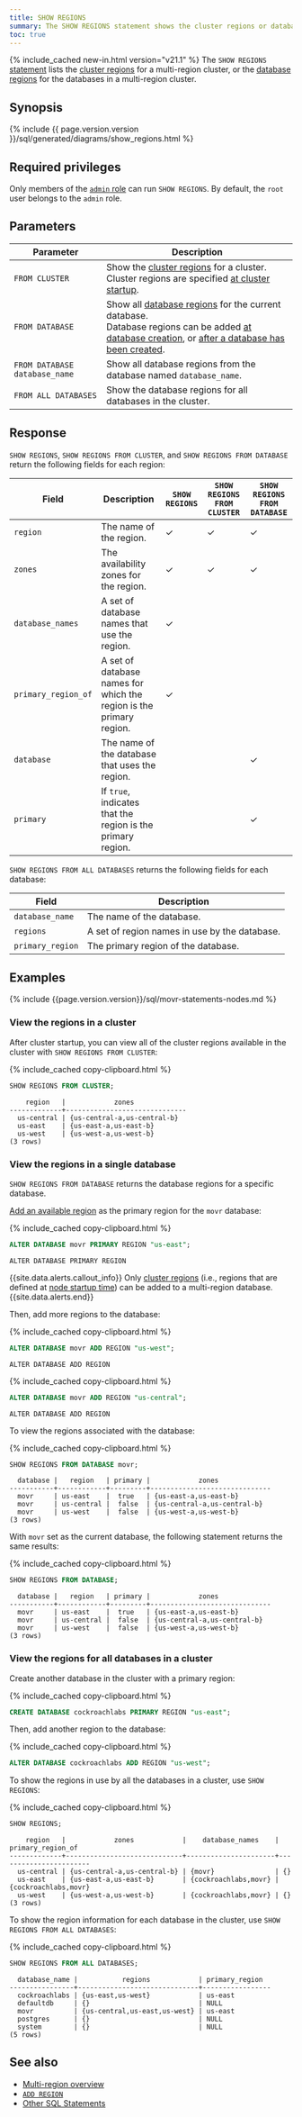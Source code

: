 ```yaml
---
title: SHOW REGIONS
summary: The SHOW REGIONS statement shows the cluster regions or database regions in a multi-region cluster.
toc: true
---
```


{% include_cached new-in.html version="v21.1" %} The `SHOW REGIONS` [statement](sql-statements.html) lists the [cluster regions](multiregion-overview.html#cluster-regions) for a multi-region cluster, or the [database regions](multiregion-overview.html#database-regions) for the databases in a multi-region cluster.

## Synopsis

<div>
{% include {{ page.version.version }}/sql/generated/diagrams/show_regions.html %}
</div>

## Required privileges

Only members of the [`admin` role](authorization.html#admin-role) can run `SHOW REGIONS`. By default, the `root` user belongs to the `admin` role.

## Parameters

Parameter | Description
----------|------------
`FROM CLUSTER`| Show the [cluster regions](multiregion-overview.html#cluster-regions) for a cluster.<br>Cluster regions are specified [at cluster startup](cockroach-start.html#locality).
`FROM DATABASE` | Show all [database regions](multiregion-overview.html#database-regions) for the current database.<br>Database regions can be added [at database creation](create-database.html), or [after a database has been created](alter-database.html).
`FROM DATABASE database_name` | Show all database regions from the database named `database_name`.
`FROM ALL DATABASES` | Show the database regions for all databases in the cluster.

## Response

`SHOW REGIONS`, `SHOW REGIONS FROM CLUSTER`, and `SHOW REGIONS FROM DATABASE` return the following fields for each region:

Field | Description  | `SHOW REGIONS` | `SHOW REGIONS FROM CLUSTER` | `SHOW REGIONS FROM DATABASE`
------|--------------|----------------|-----------------------------|------------------------
`region` | The name of the region. | ✓ | ✓ | ✓
`zones` | The availability zones for the region. | ✓ | ✓ | ✓
`database_names` | A set of database names that use the region. | ✓ | |
`primary_region_of` | A set of database names for which the region is the primary region. | ✓ | |
`database`| The name of the database that uses the region.  | | | ✓
`primary` | If `true`, indicates that the region is the primary region. | | | ✓

`SHOW REGIONS FROM ALL DATABASES` returns the following fields for each database:

Field | Description
------|--------------
`database_name` | The name of the database.
`regions` | A set of region names in use by the database.
`primary_region` | The primary region of the database.

## Examples

{% include {{page.version.version}}/sql/movr-statements-nodes.md %}

### View the regions in a cluster

After cluster startup, you can view all of the cluster regions available in the cluster with `SHOW REGIONS FROM CLUSTER`:

{% include_cached copy-clipboard.html %}
~~~ sql
SHOW REGIONS FROM CLUSTER;
~~~

~~~
    region   |            zones
-------------+------------------------------
  us-central | {us-central-a,us-central-b}
  us-east    | {us-east-a,us-east-b}
  us-west    | {us-west-a,us-west-b}
(3 rows)
~~~

### View the regions in a single database

`SHOW REGIONS FROM DATABASE` returns the database regions for a specific database.

[Add an available region](add-region.html) as the primary region for the `movr` database:

{% include_cached copy-clipboard.html %}
~~~ sql
ALTER DATABASE movr PRIMARY REGION "us-east";
~~~

~~~
ALTER DATABASE PRIMARY REGION
~~~

{{site.data.alerts.callout_info}}
Only [cluster regions](multiregion-overview.html#cluster-regions) (i.e., regions that are defined at [node startup time](cockroach-start.html#locality)) can be added to a multi-region database.
{{site.data.alerts.end}}

Then, add more regions to the database:

{% include_cached copy-clipboard.html %}
~~~ sql
ALTER DATABASE movr ADD REGION "us-west";
~~~

~~~
ALTER DATABASE ADD REGION
~~~

{% include_cached copy-clipboard.html %}
~~~ sql
ALTER DATABASE movr ADD REGION "us-central";
~~~

~~~
ALTER DATABASE ADD REGION
~~~

To view the regions associated with the database:

{% include_cached copy-clipboard.html %}
~~~ sql
SHOW REGIONS FROM DATABASE movr;
~~~

~~~
  database |   region   | primary |            zones
-----------+------------+---------+------------------------------
  movr     | us-east    |  true   | {us-east-a,us-east-b}
  movr     | us-central |  false  | {us-central-a,us-central-b}
  movr     | us-west    |  false  | {us-west-a,us-west-b}
(3 rows)
~~~

With `movr` set as the current database, the following statement returns the same results:

{% include_cached copy-clipboard.html %}
~~~ sql
SHOW REGIONS FROM DATABASE;
~~~

~~~
  database |   region   | primary |            zones
-----------+------------+---------+------------------------------
  movr     | us-east    |  true   | {us-east-a,us-east-b}
  movr     | us-central |  false  | {us-central-a,us-central-b}
  movr     | us-west    |  false  | {us-west-a,us-west-b}
(3 rows)
~~~

### View the regions for all databases in a cluster

Create another database in the cluster with a primary region:

{% include_cached copy-clipboard.html %}
~~~ sql
CREATE DATABASE cockroachlabs PRIMARY REGION "us-east";
~~~

Then, add another region to the database:

{% include_cached copy-clipboard.html %}
~~~ sql
ALTER DATABASE cockroachlabs ADD REGION "us-west";
~~~

To show the regions in use by all the databases in a cluster, use `SHOW REGIONS`:

{% include_cached copy-clipboard.html %}
~~~ sql
SHOW REGIONS;
~~~

~~~
    region   |            zones            |    database_names    |  primary_region_of
-------------+-----------------------------+----------------------+-----------------------
  us-central | {us-central-a,us-central-b} | {movr}               | {}
  us-east    | {us-east-a,us-east-b}       | {cockroachlabs,movr} | {cockroachlabs,movr}
  us-west    | {us-west-a,us-west-b}       | {cockroachlabs,movr} | {}
(3 rows)
~~~

To show the region information for each database in the cluster, use `SHOW REGIONS FROM ALL DATABASES`:

{% include_cached copy-clipboard.html %}
~~~ sql
SHOW REGIONS FROM ALL DATABASES;
~~~

~~~
  database_name |           regions            | primary_region
----------------+------------------------------+-----------------
  cockroachlabs | {us-east,us-west}            | us-east
  defaultdb     | {}                           | NULL
  movr          | {us-central,us-east,us-west} | us-east
  postgres      | {}                           | NULL
  system        | {}                           | NULL
(5 rows)
~~~

## See also

- [Multi-region overview](multiregion-overview.html)
- [`ADD REGION`](add-region.html)
- [Other SQL Statements](sql-statements.html)
